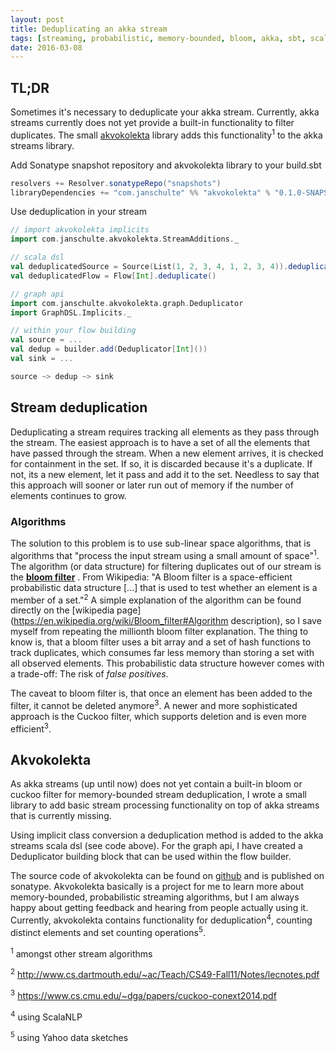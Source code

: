 ```yaml
---
layout: post
title: Deduplicating an akka stream
tags: [streaming, probabilistic, memory-bounded, bloom, akka, sbt, scala]
date: 2016-03-08
---
```

## TL;DR
Sometimes it's necessary to deduplicate your akka stream. Currently, akka streams currently does not yet provide a built-in functionality to filter duplicates. The small  [akvokolekta](http://github.com/janschultecom/akvokolekta) library adds this functionality<sup>1</sup> to the akka streams library.

Add Sonatype snapshot repository and akvokolekta library to your build.sbt
```scala
resolvers += Resolver.sonatypeRepo("snapshots")
libraryDependencies += "com.janschulte" %% "akvokolekta" % "0.1.0-SNAPSHOT"
```
Use deduplication in your stream
```scala
// import akvokolekta implicits
import com.janschulte.akvokolekta.StreamAdditions._

// scala dsl
val deduplicatedSource = Source(List(1, 2, 3, 4, 1, 2, 3, 4)).deduplicate()
val deduplicatedFlow = Flow[Int].deduplicate()

// graph api
import com.janschulte.akvokolekta.graph.Deduplicator
import GraphDSL.Implicits._

// within your flow building
val source = ...
val dedup = builder.add(Deduplicator[Int]())
val sink = ...

source ~> dedup ~> sink
```

## Stream deduplication
Deduplicating a stream requires tracking all elements as they pass through the stream. The easiest approach is to have a set of all the elements that have passed through the stream. When a new element arrives, it is checked for containment in the set. If so, it is discarded because it's a duplicate. If not, its a new element, let it pass and add it to the set.
Needless to say that this approach will sooner or later run out of memory if the number of elements continues to grow.

### Algorithms
The solution to this problem is to use sub-linear space algorithms, that is algorithms that "process the input stream using a small amount of space"<sup>1</sup>. The algorithm (or data structure) for filtering duplicates out of our stream is the [**bloom filter**](https://en.wikipedia.org/w/index.php?title=Bloom_filter&oldid=704138885) . From Wikipedia: "A Bloom filter is a space-efficient probabilistic data structure [...] that is used to test whether an element is a member of a set."<sup>2</sup> A simple explanation of the algorithm can be found directly on the [wikipedia page](https://en.wikipedia.org/wiki/Bloom_filter#Algorithm description), so I save myself from repeating the millionth bloom filter explanation. The thing to know is, that a bloom filter uses a bit array and a set of hash functions to track duplicates, which consumes far less memory than storing a set with all observed elements. This probabilistic data structure however comes with a trade-off: The risk of *false positives*.

The caveat to bloom filter is, that once an element has been added to the filter, it cannot be deleted anymore<sup>3</sup>. A newer and more sophisticated approach is the Cuckoo filter, which supports deletion and is even more efficient<sup>3</sup>.

## Akvokolekta
As akka streams (up until now) does not yet contain a built-in bloom or cuckoo filter for memory-bounded stream deduplication, I wrote a small library to add basic stream processing functionality on top of akka streams that is currently missing.

Using implicit class conversion a deduplication method is added to the akka streams scala dsl (see code above). For the graph api, I have created a Deduplicator building block that can be used within the flow builder.

The source code of akvokolekta can be found on [github](https://github.com/janschultecom/akvokolekta) and is published on sonatype. Akvokolekta basically is a project for me to learn more about memory-bounded, probabilistic streaming algorithms, but I am always happy about getting feedback and hearing from people actually using it. Currently, akvokolekta contains functionality for deduplication<sup>4</sup>, counting distinct elements and set counting operations<sup>5</sup>.


<sup>1</sup> amongst other stream algorithms

<sup>2</sup> http://www.cs.dartmouth.edu/~ac/Teach/CS49-Fall11/Notes/lecnotes.pdf

<sup>3</sup> https://www.cs.cmu.edu/~dga/papers/cuckoo-conext2014.pdf

<sup>4</sup> using ScalaNLP

<sup>5</sup> using Yahoo data sketches
